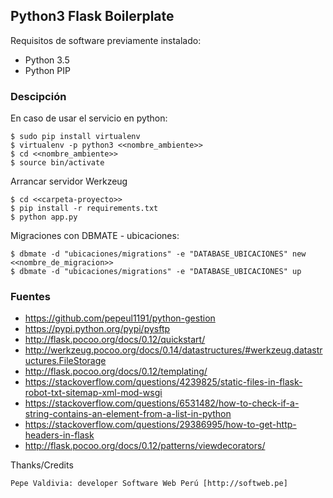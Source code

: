 ## Python3 Flask Boilerplate

Requisitos de software previamente instalado:

+ Python 3.5
+ Python PIP

### Descipción

En caso de usar el servicio en python:

    $ sudo pip install virtualenv
    $ virtualenv -p python3 <<nombre_ambiente>>
    $ cd <<nombre_ambiente>>
    $ source bin/activate

Arrancar servidor Werkzeug

    $ cd <<carpeta-proyecto>>
    $ pip install -r requirements.txt
    $ python app.py

Migraciones con DBMATE - ubicaciones:

    $ dbmate -d "ubicaciones/migrations" -e "DATABASE_UBICACIONES" new <<nombre_de_migracion>>
    $ dbmate -d "ubicaciones/migrations" -e "DATABASE_UBICACIONES" up

### Fuentes

+ https://github.com/pepeul1191/python-gestion
+ https://pypi.python.org/pypi/pysftp
+ http://flask.pocoo.org/docs/0.12/quickstart/
+ http://werkzeug.pocoo.org/docs/0.14/datastructures/#werkzeug.datastructures.FileStorage
+ http://flask.pocoo.org/docs/0.12/templating/
+ https://stackoverflow.com/questions/4239825/static-files-in-flask-robot-txt-sitemap-xml-mod-wsgi
+ https://stackoverflow.com/questions/6531482/how-to-check-if-a-string-contains-an-element-from-a-list-in-python
+ https://stackoverflow.com/questions/29386995/how-to-get-http-headers-in-flask
+ http://flask.pocoo.org/docs/0.12/patterns/viewdecorators/

Thanks/Credits

    Pepe Valdivia: developer Software Web Perú [http://softweb.pe]
